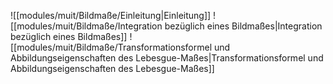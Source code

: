 ![[modules/muit/Bildmaße/Einleitung|Einleitung]]
![[modules/muit/Bildmaße/Integration bezüglich eines Bildmaßes|Integration bezüglich eines Bildmaßes]]
![[modules/muit/Bildmaße/Transformationsformel und Abbildungseigenschaften des Lebesgue-Maßes|Transformationsformel und Abbildungseigenschaften des Lebesgue-Maßes]]
